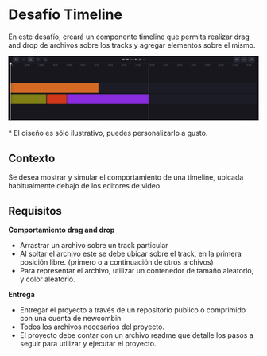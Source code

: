 # **Desafío Timeline**

En este desafío, creará un componente timeline que permita realizar drag and drop de archivos sobre los tracks y agregar elementos sobre el mismo.

![alt text](https://github.com/newcombin/devskillsComponent/blob/main/template.png "Diseño web")

\* El diseño es sólo ilustrativo, puedes personalizarlo a gusto.

## **Contexto**

Se desea mostrar y simular el comportamiento de una timeline, ubicada habitualmente debajo de los editores de video.

## **Requisitos**

**Comportamiento drag and drop**

- Arrastrar un archivo sobre un track particular
- Al soltar el archivo este se debe ubicar sobre el track, en la primera posición libre. (primero o a continuación de otros archivos)
- Para representar el archivo, utilizar un contenedor de tamaño aleatorio, y color aleatorio.

**Entrega**

- Entregar el proyecto a través de un repositorio publico o comprimido con una cuenta de newcombin
- Todos los archivos necesarios del proyecto.
- El proyecto debe contar con un archivo readme que detalle los pasos a seguir para utilizar y ejecutar el proyecto.
